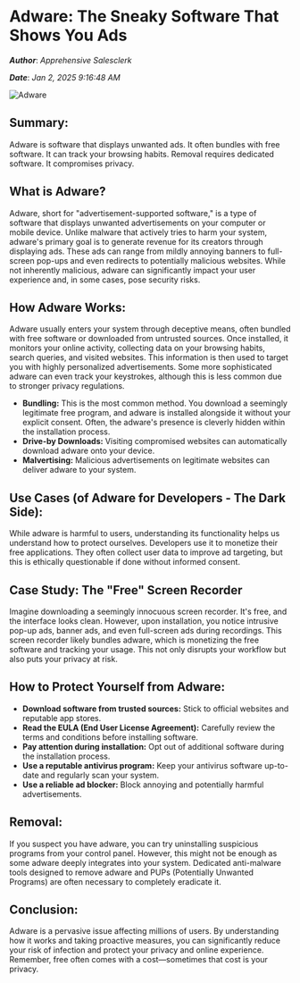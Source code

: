 # Adware: The Sneaky Software That Shows You Ads

***Author***: *Apprehensive Salesclerk*

***Date***: *Jan 2, 2025 9:16:48 AM*

![Adware](https://cheapsslsecurity.com/blog/wp-content/uploads/2021/05/what-is-adware-definition-feature.jpg)

## Summary:

Adware is software that displays unwanted ads.  It often bundles with free software.  It can track your browsing habits. Removal requires dedicated software.  It compromises privacy.


## What is Adware?

Adware, short for "advertisement-supported software," is a type of software that displays unwanted advertisements on your computer or mobile device. Unlike malware that actively tries to harm your system, adware's primary goal is to generate revenue for its creators through displaying ads.  These ads can range from mildly annoying banners to full-screen pop-ups and even redirects to potentially malicious websites.  While not inherently malicious, adware can significantly impact your user experience and, in some cases, pose security risks.


## How Adware Works:

Adware usually enters your system through deceptive means, often bundled with free software or downloaded from untrusted sources. Once installed, it monitors your online activity, collecting data on your browsing habits, search queries, and visited websites. This information is then used to target you with highly personalized advertisements.  Some more sophisticated adware can even track your keystrokes, although this is less common due to stronger privacy regulations.

* **Bundling:** This is the most common method. You download a seemingly legitimate free program, and adware is installed alongside it without your explicit consent.  Often, the adware's presence is cleverly hidden within the installation process.
* **Drive-by Downloads:** Visiting compromised websites can automatically download adware onto your device.
* **Malvertising:** Malicious advertisements on legitimate websites can deliver adware to your system.


## Use Cases (of Adware for Developers -  The Dark Side):

While adware is harmful to users, understanding its functionality helps us understand how to protect ourselves.  Developers use it to monetize their free applications.   They often collect user data to improve ad targeting, but this is ethically questionable if done without informed consent.


## Case Study: The "Free" Screen Recorder

Imagine downloading a seemingly innocuous screen recorder.  It's free, and the interface looks clean.  However, upon installation, you notice intrusive pop-up ads, banner ads, and even full-screen ads during recordings.  This screen recorder likely bundles adware, which is monetizing the free software and tracking your usage.  This not only disrupts your workflow but also puts your privacy at risk.


## How to Protect Yourself from Adware:

* **Download software from trusted sources:** Stick to official websites and reputable app stores.
* **Read the EULA (End User License Agreement):** Carefully review the terms and conditions before installing software.
* **Pay attention during installation:** Opt out of additional software during the installation process.
* **Use a reputable antivirus program:** Keep your antivirus software up-to-date and regularly scan your system.
* **Use a reliable ad blocker:**  Block annoying and potentially harmful advertisements.


## Removal:

If you suspect you have adware, you can try uninstalling suspicious programs from your control panel.  However, this might not be enough as some adware deeply integrates into your system. Dedicated anti-malware tools designed to remove adware and PUPs (Potentially Unwanted Programs) are often necessary to completely eradicate it.


## Conclusion:

Adware is a pervasive issue affecting millions of users.  By understanding how it works and taking proactive measures, you can significantly reduce your risk of infection and protect your privacy and online experience. Remember, free often comes with a cost—sometimes that cost is your privacy.